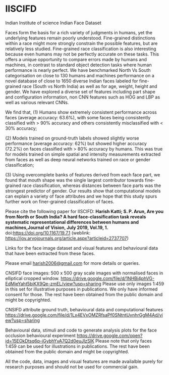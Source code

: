 # IISCIFD
Indian Institute of science Indian Face Dataset

Faces form the basis for a rich variety of judgments in humans, yet the underlying features remain poorly understood. Fine-grained distinctions within a race might more strongly constrain the possible features, but are relatively less studied. Fine-grained race classification is also interesting because even humans may not be perfectly accurate on these tasks. This offers a unique opportunity to compare errors made by humans and machines, in contrast to standard object detection tasks where human performance is nearly perfect. 
We have benchmarked North Vs South categorisation on close to 130 humans and machines performance on a novel database of close to 1650 diverse Indian faces labeled for fine-grained race (South vs North India) as well as for age, weight, height and gender. We have explored a diverse set of features including part shape and configuration information, non CNN features such as HOG and LBP as well as various relevant CNNs.

We find that,
 (1) Humans show extremely consistent performance across faces (average accuracy: 63.6%), with some faces being consistently classified with > 90% accuracy and others consistently misclassified with < 30% accuracy; 

(2) Models trained on ground-truth labels showed slightly worse performance (average accuracy: 62%) but showed higher accuracy (72.2%) on faces classified with > 80% accuracy by humans. This was true for models trained on simple spatial and intensity measurements extracted from faces as well as deep neural networks trained on race or gender classification; 

(3) Using overcomplete banks of features derived from each face part, we found that mouth shape was the single largest contributor towards fine-grained race classification, whereas distances between face parts was the strongest predictor of gender. Our results show that computational models can explain a variety of face attributes and we hope that this study spurs further work on finer-grained classification of faces.

Please cite the following paper for IISCIFD: **Harish Katti; S. P. Arun, Are you from North or South India? A hard face-classification task reveals systematic representational differences between humans and machines,Journal of Vision, July 2019, Vol.19, 1.** doi:https://doi.org/10.1167/19.7.1 (weblink: https://jov.arvojournals.org/article.aspx?articleid=2737707)

Links for the face image dataset and visual features and behavioural data that have been extracted from these faces.

Please email harish2006@gmail.com for more details or queries.

CNSIFD face images: 500 x 500 gray scale images with normalised faces in elliptical cropped window. https://drive.google.com/file/d/1NHBi4phVG-EdMieYaht5biKX9Qe-zmEL/view?usp=sharing
Please use only images 1:459 in this set for illustrative purposes in publications. We only have informed consent for those. The rest have been obtained from the public domain and might be copyrighted.

CNSIFD attribute ground truth, behavioural data and computational features https://drive.google.com/file/d/1Lx4EVxOMZRfsaPf0SNtntUvnhrGgM4Ad/view?usp=sharing


Behavioural data, stimuli and code to generate analysis plots for the face occlusion behavioural experiment https://drive.google.com/open?id=15EOkDtsq6p-iGybhYvA7Q2d0euJlzSlK 
Please note that only faces 1:459 can be used for illustrations in publications. The rest have been obtained from the public domain and might be copyrighted.

All the code, data, images and visual features are made availalble purely for research purposes and should not be used for commercial gain.
